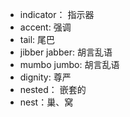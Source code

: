 - indicator： 指示器
- accent: 强调
- tail: 尾巴
- jibber jabber: 胡言乱语
- mumbo jumbo: 胡言乱语
- dignity: 尊严
- nested： 嵌套的
- nest：巢、窝